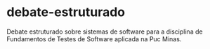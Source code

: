# debate-estruturado
Debate estruturado sobre sistemas de software para a disciplina de Fundamentos de Testes de Software aplicada na Puc Minas.
